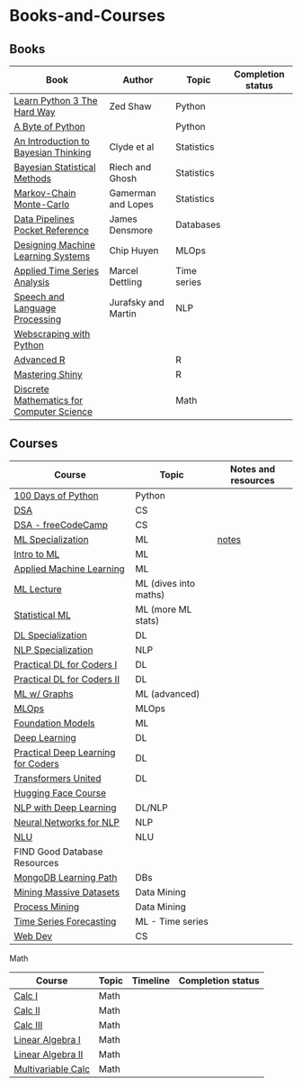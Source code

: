 # Books-and-Courses

## Books

|Book       |Author          |Topic | Completion status|
|-----------|----------------|------|-------|
|[Learn Python 3 The Hard Way](https://github.com/ev1lm0rty/Learn_Python3/blob/master/learn-python-3-hard-way.pdf) | Zed Shaw| Python ||
|[A Byte of Python](https://python.swaroopch.com) | | Python ||
|[An Introduction to Bayesian Thinking](https://statswithr.github.io/book/) | Clyde et al | Statistics||
|[Bayesian Statistical Methods](./_resources/BayesianStatisticalMethods,%20Riech.pdf) | Riech and Ghosh | Statistics ||
|[Markov-Chain Monte-Carlo](./_resources/MCMC.pdf) | Gamerman and Lopes | Statistics ||
|[Data Pipelines Pocket Reference](https://www.oreilly.com/library/view/data-pipelines-pocket/9781492087823/)| James Densmore| Databases ||
|[Designing Machine Learning Systems](https://www.oreilly.com/library/view/designing-machine-learning/9781098107956/)| Chip Huyen| MLOps ||
|[Applied Time Series Analysis](./_resources/time_series.pdf)| Marcel Dettling| Time series ||
|[Speech and Language Processing](./_resources/ed3book.pdf)| Jurafsky and Martin| NLP ||
|[Webscraping with Python](./_resources/Web%20Scraping%20with%20Python%2C%202nd%20Edition.pdf)             						     |                |		||
|[Advanced R](https://adv-r.hadley.nz/index.html) | | R ||
|[Mastering Shiny](https://mastering-shiny.org/) | | R ||
[Discrete Mathematics for Computer Science](https://discrete-math.tilda.ws/?utm_source=coursera&utm_medium=reading&utm_campaign=toolbox) | |Math | |





## Courses

|Course                                                                                                                                                                         |Topic                         | Notes and resources |
|------------------------------------------------------------------------------------------------------------------------------------------------------ |----------------------------|-------------------------|
|[100 Days of Python](https://www.udemy.com/course/100-days-of-code/) |Python | |
|[DSA](https://www.udacity.com/course/data-structures-and-algorithms-in-python--ud513)                                         | CS   ||
|[DSA - freeCodeCamp](https://www.youtube.com/watch?v=8hly31xKli0)                                         | CS  ||
|[ML Specialization](https://www.coursera.org/specializations/machine-learning-introduction)                                     |ML           		        |[notes](./MLSpecialization)|
|[Intro to ML](https://www.udacity.com/course/intro-to-machine-learning--ud120)                                                         |ML                              ||
|[Applied Machine Learning](https://github.com/dair-ai/ML-YouTube-Courses#stanford-cs229-machine-learning)      |ML				||
|[ML Lecture](https://www.youtube.com/playlist?list=PLzrCXlf6ypbxS5OYOY3EN_0u2fDuIT6Gt)				     |ML (dives into maths) ||
|[Statistical ML](https://www.youtube.com/playlist?list=PL05umP7R6ij2XCvrRzLokX6EoHWaGA2cC)			     |ML (more ML stats)	||
|[DL Specialization](https://www.coursera.org/specializations/deep-learning)                                                               |DL                              ||
|[NLP Specialization](https://www.coursera.org/specializations/natural-language-processing)                                     |NLP                            ||
|[Practical DL for Coders I](https://www.youtube.com/playlist?list=PLfYUBJiXbdtSvpQjSnJJ_PmDQB_VyT5iU)	     |DL				||
|[Practical DL for Coders II](https://www.youtube.com/watch?v=_7rMfsA24Ls)							     |DL				||
|[ML w/ Graphs](https://www.youtube.com/playlist?list=PLoROMvodv4rPLKxIpqhjhPgdQy7imNkDn)			     |ML (advanced)		||
|[MLOps](https://www.coursera.org/specializations/natural-language-processing)                                                       |MLOps                        ||
|[Foundation Models](https://www.youtube.com/playlist?list=PL9t0xVFP90GD8hox0KipBkJcLX_C3ja67)		     |ML				||
|[Deep Learning](https://www.youtube.com/playlist?list=PL05umP7R6ij3NTWIdtMbfvX7Z-4WEXRqD)			     | DL				||
|[Practical Deep Learning for Coders](https://course.fast.ai/)                                      | DL       ||
|[Transformers United](https://www.youtube.com/playlist?list=PLoROMvodv4rNiJRchCzutFw5ItR_Z27CM)		     |DL				||
|[Hugging Face Course](https://www.youtube.com/playlist?list=PLo2EIpI_JMQvWfQndUesu0nPBAtZ9gP1o)	     |					||
|[NLP with Deep Learning](https://www.youtube.com/playlist?list=PLoROMvodv4rOSH4v6133s9LFPRHjEmbmJ)    |DL/NLP			||
|[Neural Networks for NLP](https://www.youtube.com/playlist?list=PL8PYTP1V4I8AkaHEJ7lOOrlex-pcxS-XV)	     |NLP				||
|[NLU](https://www.youtube.com/playlist?list=PLoROMvodv4rPt5D0zs3YhbWSZA8Q_DyiJ)				     |NLU				||
|FIND Good Database Resources                                                                                                                               |                                    ||
|[MongoDB Learning Path](https://university.mongodb.com/learning_paths/developer)                                               |DBs                             ||
|[Mining Massive Datasets](https://www.edx.org/course/mining-massive-datasets)                                                     | Data Mining                ||
|[Process Mining](https://www.coursera.org/learn/process-mining#syllabus)             						     |Data Mining                 ||
|[Time Series Forecasting](https://www.tensorflow.org/tutorials/structured_data/time_series#performance_3)             						     |ML - Time series                ||
|[Web Dev](https://www.udemy.com/course/the-complete-web-development-bootcamp/) |CS ||



Math

|Course                                                                                                                                                                         |Topic                         |Timeline      | Completion status|
|------------------------------------------------------------------------------------------------------------------------------------------------------ |----------------------------|----------------|-------------------------|
[Calc I](https://www.edx.org/course/calculus-1a-differentiation)                                                                                   |Math                          |					|
[Calc II](https://www.edx.org/course/calculus-1b-integration)                                                                                       |Math               	       |					|
[Calc III](https://www.edx.org/course/calculus-1c-coordinate-systems-infinite-series)                                                 |Math                          |					|
[Linear Algebra I](https://www.youtube.com/playlist?list=PLZHQObOWTQDPD3MizzM2xVFitgF8hE_ab)                 |Math                          |					|
[Linear Algebra II](https://www.edx.org/course/calculus-1c-coordinate-systems-infinite-series)                                  |Math                           |			|
[Multivariable Calc](https://ocw.mit.edu/courses/18-02sc-multivariable-calculus-fall-2010/)                                        |Math                           |			|
